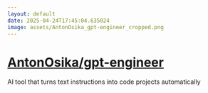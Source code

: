 ```yaml
---
layout: default
date: 2025-04-24T17:45:04.635024
image: assets/AntonOsika_gpt-engineer_cropped.png
---
```


# [AntonOsika/gpt-engineer](https://github.com/AntonOsika/gpt-engineer)

AI tool that turns text instructions into code projects automatically
